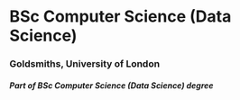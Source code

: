 # BSc Computer Science (Data Science)
### Goldsmiths, University of London
##### Part of BSc Computer Science (Data Science) degree
